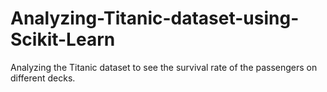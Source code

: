 # Analyzing-Titanic-dataset-using-Scikit-Learn
Analyzing the Titanic dataset to see the survival rate of the passengers on different decks.
